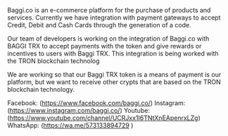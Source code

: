 Baggi.co is an e-commerce platform for the purchase of products and services. Currently we have integration with payment gateways to accept Credit, Debit and Cash Cards through the generation of a code.

Our team of developers is working on the integration of Baggi.co with BAGGI TRX to accept payments with the token and give rewards or incentives to users with Baggi TRX. This integration is being worked with the TRON blockchain technolog

We are working so that our Baggi TRX token is a means of payment is our platform, but we want to receive other crypts that are based on the TRON blockchain technology.

Facebook: (https://www.facebook.com/baggi.co/)
Instagram: (https://www.instagram.com/baggi.co/)
Youtube: (https://www.youtube.com/channel/UCRJxx1I6TNtXnEApenrxLZg)
WhatsApp: (https://wa.me/573133894729 )